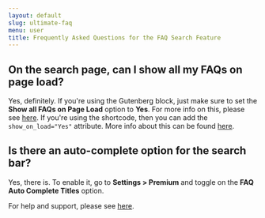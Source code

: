 ```yaml
---
layout: default
slug: ultimate-faq
menu: user
title: Frequently Asked Questions for the FAQ Search Feature
---
```

## On the search page, can I show all my FAQs on page load?

Yes, definitely. If you're using the Gutenberg block, just make sure to set the **Show all FAQs on Page Load** option to **Yes**. For more info on this, please see [here](../blocks-shortcodes/search-faqs-block). If you're using the shortcode, then you can add the `show_on_load="Yes"` attribute. More info about this can be found [here](../blocks-shortcodes/ultimate-faq-search-shortcode).

## Is there an auto-complete option for the search bar?

Yes, there is. To enable it, go to **Settings > Premium** and toggle on the **FAQ Auto Complete Titles** option.

For help and support, please see [here](../support).